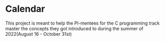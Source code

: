# Calendar
This project is meant to help the Pl-mentees for the C programming track master the concepts they got introduced to during the summer of 2022(August 16 - October 31st)
